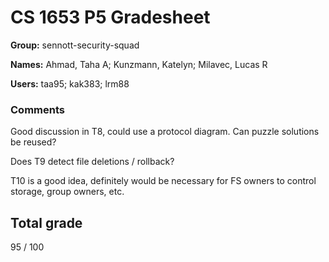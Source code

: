 # CS 1653 P5 Gradesheet

__Group:__ sennott-security-squad

__Names:__ Ahmad, Taha A; Kunzmann, Katelyn; Milavec, Lucas R

__Users:__ taa95; kak383; lrm88

### Comments

Good discussion in T8, could use a protocol diagram. Can puzzle solutions be reused?

Does T9 detect file deletions / rollback?

T10 is a good idea, definitely would be necessary for FS owners to control storage, group owners, etc.

## Total grade

95 / 100

